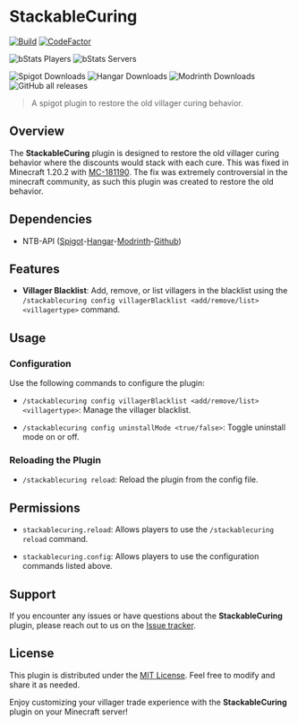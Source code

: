 # StackableCuring

[![Build](https://github.com/spartacus04/StackableCuring/actions/workflows/gradle.yml/badge.svg)](https://github.com/spartacus04/StackableCuring/actions/workflows/gradle.yml)
[![CodeFactor](https://www.codefactor.io/repository/github/spartacus04/stackablecuring/badge)](https://www.codefactor.io/repository/github/spartacus04/stackablecuring)

![bStats Players](https://img.shields.io/bstats/players/20757)
![bStats Servers](https://img.shields.io/bstats/servers/20757)

![Spigot Downloads](https://img.shields.io/spiget/downloads/114543?label=Spigot%20Downloads)
![Hangar Downloads](https://img.shields.io/hangar/dt/StackableCuring?label=Hangar%20downloads)
![Modrinth Downloads](https://img.shields.io/modrinth/dt/Fsy9NpXv?label=Modrinth%20downloads&color=00cc00)
![GitHub all releases](https://img.shields.io/github/downloads/spartacus04/stackablecuring/total?label=Github%20downloads)

>A spigot plugin to restore the old villager curing behavior.

## Overview

The **StackableCuring** plugin is designed to restore the old villager curing behavior where the discounts would stack with each cure. This was fixed in Minecraft 1.20.2 with [MC-181190](https://bugs.mojang.com/browse/MC-181190). The fix was extremely controversial in the minecraft community, as such this plugin was created to restore the old behavior. 

## Dependencies

- NTB-API ([Spigot](https://www.spigotmc.org/resources/nbt-api.7939/)-[Hangar](https://hangar.papermc.io/tr7zw/NBTAPI)-[Modrinth](https://modrinth.com/plugin/nbtapi)-[Github](https://github.com/tr7zw/Item-NBT-API))

## Features

- **Villager Blacklist**: Add, remove, or list villagers in the blacklist using the `/stackablecuring config villagerBlacklist <add/remove/list> <villagertype>` command.

## Usage

### Configuration

Use the following commands to configure the plugin:

- `/stackablecuring config villagerBlacklist <add/remove/list> <villagertype>`: Manage the villager blacklist.

- `/stackablecuring config uninstallMode <true/false>`: Toggle uninstall mode on or off.

### Reloading the Plugin

- `/stackablecuring reload`: Reload the plugin from the config file.

## Permissions

- `stackablecuring.reload`: Allows players to use the `/stackablecuring reload` command.

- `stackablecuring.config`: Allows players to use the configuration commands listed above.

## Support

If you encounter any issues or have questions about the **StackableCuring** plugin, please reach out to us on the [Issue tracker](https://github.com/spartacus04/StackableCuring/issues).

## License

This plugin is distributed under the [MIT License](https://github.com/spartacus04/StackableCuring/blob/master/LICENSE). Feel free to modify and share it as needed.

Enjoy customizing your villager trade experience with the **StackableCuring** plugin on your Minecraft server!
